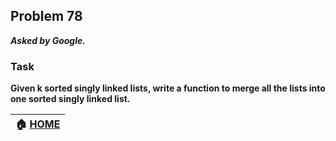 ## Problem 78
***Asked by Google.***
### Task
**Given k sorted singly linked lists, write a function to merge all the lists into one sorted singly linked list.**

|**:house: [HOME](https://github.com/theInvincible/Daily-Coding-Problem/)**|
|--------------------------------------------------------------------------|
